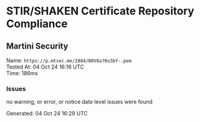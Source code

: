 # STIR/SHAKEN Certificate Repository Compliance

## Martini Security

Name: `https://p.mtsec.me/2884/B0V8a70u3bY-.pem`\
Tested At: 04 Oct 24 16:16 UTC\
Time: 186ms

### Issues

no warning, or error, or notice date level issues were found

Generated: 04 Oct 24 16:29 UTC